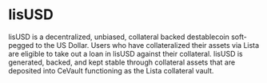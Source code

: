 # lisUSD

lisUSD is a decentralized, unbiased, collateral backed destablecoin soft-pegged to the US Dollar. Users who have collateralized their assets via Lista are eligible to take out a loan in lisUSD against their collateral. lisUSD is generated, backed, and kept stable through collateral assets that are deposited into CeVault functioning as the Lista collateral vault.
